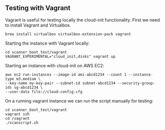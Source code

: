 ## Testing with Vagrant

Vagrant is useful for testing locally the cloud-init functionality.
First we need to install Vagrant and Virtualbox.

```
brew install virtualbox virtualbox-extension-pack vagrant
```

Starting the instance with Vagrant locally:

```
cd scanner_boot_test/vagrant
VAGRANT_EXPERIMENTAL="cloud_init,disks" vagrant up
```

Starting an instance with cloud-init on AWS EC2:

```
aws ec2 run-instances --image-id ami-abcd1234 --count 1 --instance-type m3.medium \
--key-name my-key-pair --subnet-id subnet-abcd1234 --security-group-ids sg-abcd1234 \
--user-data file://cloud-config.cfg
```

On a running vagrant instance we can run the script manually for testing:
```
cd scanner_boot_test/vagrant
vagrant ssh
cd /vagrant
./scanscript.sh
```

